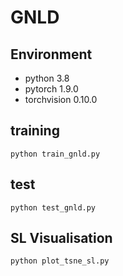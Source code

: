 # GNLD

## Environment
- python 3.8
- pytorch 1.9.0
- torchvision 0.10.0


## training
```
python train_gnld.py
```

## test
```
python test_gnld.py
```


## SL Visualisation
```
python plot_tsne_sl.py
```
